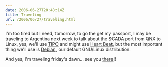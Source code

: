 ```yaml
---
date: 2006-06-27T20:48:14Z
title: Traveling
url: /2006/06/27/traveling.html
---
```


<p>I'm too tired but I need, tomorrow, to go the get my passport, I may be traveling to Argentina next week to talk about the SCADA port from QNX to Linux, yes, we'll use <a href="http://mario.monouml.org/index.php/2006/06/20/tipc/">TIPC</a> and might use <a href="http://www.linux-ha.org/">Heart Beat</a>, but the most important thing we'll use is <a href="http://www.debian.org">Debian</a>, our default GNU/Linux distribution. </p>
<p>And yes, I'm traveling friday's dawn... see you <a href="http://2006.cicol.org.mx">there</a>!!</p>
